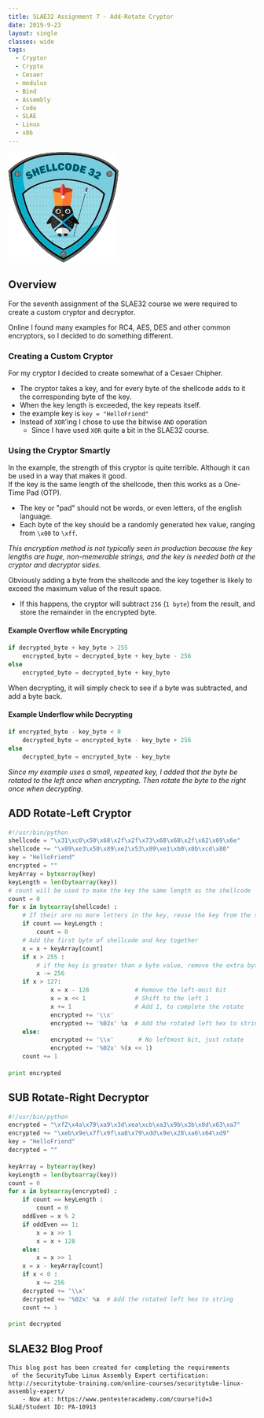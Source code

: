 ```yaml
---
title: SLAE32 Assignment 7 - Add-Rotate Cryptor 
date: 2019-9-23
layout: single
classes: wide
tags:
  - Cryptor
  - Crypto
  - Cesaer
  - modulus
  - Bind
  - Assembly
  - Code
  - SLAE
  - Linux
  - x86
--- 
```

![](/assets/images/SLAE32.png)
## Overview
For the seventh assignment of the SLAE32 course we were required to create a custom cryptor and decryptor. 

Online I found many examples for RC4, AES, DES and other common encryptors, so I decided to do something different.  
### Creating a Custom Cryptor
For my cryptor I decided to create somewhat of a Cesaer Chipher. 
+ The cryptor takes a key, and for every byte of the shellcode adds to it the corresponding byte of the key. 
+ When the key length is exceeded, the key repeats itself.  
+ the example key is `key = "HelloFriend"`
+ Instead of `XOR`'ing I chose to use the bitwise `AND` operation
  - Since I have used `XOR` quite a bit in the SLAE32 course.  

### Using the Cryptor Smartly
In the example, the strength of this cryptor is quite terrible. Although it can be used in a way that makes it good.   
If the key is the same length of the shellcode, then this works as a One-Time Pad (OTP). 
+ The key or "pad" should not be words, or even letters, of the english language. 
+ Each byte of the key should be a randomly generated hex value, ranging from `\x00` to `\xff`.   

_This encryption method is not typically seen in production because the key lengths are huge, non-memerable strings, and the key is needed both at the cryptor and decryptor sides._   


Obviously adding a byte from the shellcode and the key together is likely to exceed the maximum value of the result space. 
+ If this happens, the cryptor will subtract `256` (`1 byte`) from the result, and store the remainder in the encrypted byte.  
#### Example Overflow while Encrypting
```python
if decrypted_byte + key_byte > 255
	encrypted_byte = decrypted_byte + key_byte - 256
else 
	encrypted_byte = decrypted_byte + key_byte
```

When decrypting, it will simply check to see if a byte was subtracted, and add a byte back.  
#### Example Underflow while Decrypting
```python
if encrypted_byte - key_byte < 0
	decrypted_byte = encrypted_byte - key_byte + 256
else
	decrypted_byte = encrypted_byte - key_byte
```


_Since my example uses a small, repeated key, I added that the byte be rotated to the left once when encrypting. Then rotate the byte to the right once when decrypting._  

## ADD Rotate-Left Cryptor
```python
#!/usr/bin/python
shellcode = "\x31\xc0\x50\x68\x2f\x2f\x73\x68\x68\x2f\x62\x69\x6e"
shellcode += "\x89\xe3\x50\x89\xe2\x53\x89\xe1\xb0\x0b\xcd\x80"
key = "HelloFriend"
encrypted = ""
keyArray = bytearray(key)
keyLength = len(bytearray(key))
# count will be used to make the key the same length as the shellcode
count = 0				
for x in bytearray(shellcode) : 
	# If their are no more letters in the key, reuse the key from the start
	if count == keyLength :		
		count = 0
	# Add the first byte of shellcode and key together
	x = x + keyArray[count]		
	if x > 255 :
		# if the key is greater than a byte value, remove the extra byte
		x -= 256		
	if x > 127:
        	x = x - 128             # Remove the left-most bit
        	x = x << 1              # Shift to the left 1
        	x += 1                  # Add 1, to complete the rotate
        	encrypted += '\\x'
        	encrypted += '%02x' %x	# Add the rotated left hex to string 
	else:
        	encrypted += '\\x'       # No leftmost bit, just rotate
        	encrypted += '%02x' %(x << 1)
	count += 1

print encrypted
```

## SUB Rotate-Right Decryptor
```python
#!/usr/bin/python
encrypted = "\xf2\x4a\x79\xa9\x3d\xea\xcb\xa3\x9b\x3b\x8d\x63\xa7"
encrypted += "\xeb\x9e\x7f\x9f\xa8\x79\xdd\x9e\x28\xa6\x64\xd9"
key = "HelloFriend"
decrypted = ""

keyArray = bytearray(key)
keyLength = len(bytearray(key))
count = 0
for x in bytearray(encrypted) : 
	if count == keyLength :
		count = 0
	oddEven = x % 2
	if oddEven == 1:
		x = x >> 1
		x = x + 128
	else:
		x = x >> 1
	x = x - keyArray[count]
	if x < 0 :
		x += 256
	decrypted += '\\x'
	decrypted += '%02x' %x	# Add the rotated left hex to string 
	count += 1

print decrypted
```

## SLAE32 Blog Proof
```console
This blog post has been created for completing the requirements
 of the SecurityTube Linux Assembly Expert certification:
http://securitytube-training.com/online-courses/securitytube-linux-assembly-expert/
	- Now at: https://www.pentesteracademy.com/course?id=3
SLAE/Student ID: PA-10913
```

